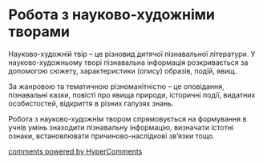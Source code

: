 <div id="hypercomments_widget" class="js-hypercomments-widget invisible"></div>

# Робота з науково-художніми творами

Науково-художній твір – це різновид дитячої пізнавальної літератури. У науково-художньому творі пізнавальна інформація розкривається за допомогою сюжету, характеристики (опису) образів, подій, явищ.

За жанровою та тематичною різноманітністю – це оповідання, пізнавальні казки, повісті про явища природи, історичні події, видатних особистостей, відкриття в різних галузях знань.

Робота з науково-художнім твором спрямовується на формування в учнів умінь знаходити пізнавальну інформацію, визначати істотні ознаки, встановлювати причиново-наслідкові зв’язки тощо.

<div class="js-hypercomments-container">
<a href="http://hypercomments.com" class="hc-link" title="comments widget">comments powered by HyperComments</a>
</div>